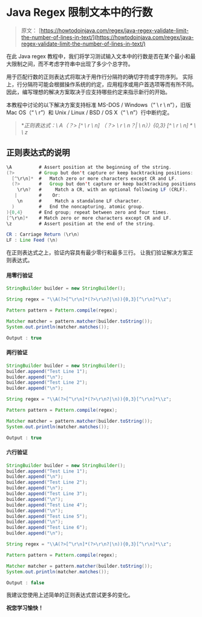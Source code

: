 # Java Regex 限制文本中的行数

> 原文： [https://howtodoinjava.com/regex/java-regex-validate-limit-the-number-of-lines-in-text/](https://howtodoinjava.com/regex/java-regex-validate-limit-the-number-of-lines-in-text/)

在此 Java regex 教程中，我们将学习测试输入文本中的行数是否在某个最小和最大限制之间，而不考虑字符串中出现了多少个总字符。

用于匹配行数的正则表达式将取决于用作行分隔符的确切字符或字符序列。 实际上，行分隔符可能会根据操作系统的约定，应用程序或用户首选项等而有所不同。 因此，编写理想的解决方案取决于应支持哪些约定来指示新行的开始。

本教程中讨论的以下解决方案支持标准 MS-DOS / Windows（“ \ r \ n”），旧版 Mac OS（“ \ r”）和 Unix / Linux / BSD / OS X（“ \ n”）行中断约定。

> **正则表达式：\\ A（？> [^ \ r \ n] *（？> \ r \ n？| \ n））{0,3} [^ \ r \ n] * \ \ z**

## 正则表达式的说明

```java
\A          # Assert position at the beginning of the string.
(?>         # Group but don't capture or keep backtracking positions:
  [^\r\n]*  #   Match zero or more characters except CR and LF.
  (?>       #   Group but don't capture or keep backtracking positions:
    \r\n?   #     Match a CR, with an optional following LF (CRLF).
   |        #    Or:
    \n      #     Match a standalone LF character.
  )         #   End the noncapturing, atomic group.
){0,4}      # End group; repeat between zero and four times.
[^\r\n]*    # Match zero or more characters except CR and LF.
\z          # Assert position at the end of the string.

CR : Carriage Return (\r\n)
LF : Line Feed (\n)

```

在正则表达式之上，验证内容具有最少零行和最多三行。 让我们验证解决方案正则表达式。

#### 用零行验证

```java
StringBuilder builder = new StringBuilder();

String regex = "\\A(?>[^\r\n]*(?>\r\n?|\n)){0,3}[^\r\n]*\\z";

Pattern pattern = Pattern.compile(regex);

Matcher matcher = pattern.matcher(builder.toString());
System.out.println(matcher.matches());

Output : true

```

#### 两行验证

```java
StringBuilder builder = new StringBuilder();
builder.append("Test Line 1");
builder.append("\n");
builder.append("Test Line 2");
builder.append("\n");

String regex = "\\A(?>[^\r\n]*(?>\r\n?|\n)){0,3}[^\r\n]*\\z";

Pattern pattern = Pattern.compile(regex);

Matcher matcher = pattern.matcher(builder.toString());
System.out.println(matcher.matches());

Output : true

```

#### 六行验证

```java
StringBuilder builder = new StringBuilder();
builder.append("Test Line 1");
builder.append("\n");
builder.append("Test Line 2");
builder.append("\n");
builder.append("Test Line 3");
builder.append("\n");
builder.append("Test Line 4");
builder.append("\n");
builder.append("Test Line 5");
builder.append("\n");
builder.append("Test Line 6");
builder.append("\n");

String regex = "\\A(?>[^\r\n]*(?>\r\n?|\n)){0,3}[^\r\n]*\\z";

Pattern pattern = Pattern.compile(regex);

Matcher matcher = pattern.matcher(builder.toString());
System.out.println(matcher.matches());

Output : false

```

我建议您使用上述简单的正则表达式尝试更多的变化。

**祝您学习愉快！**